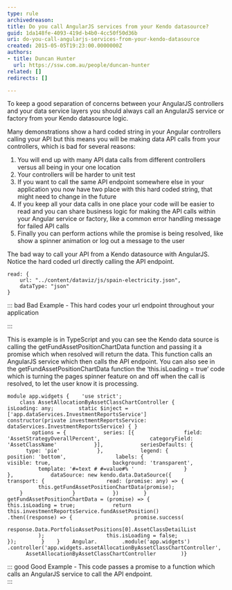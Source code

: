 ```yaml
---
type: rule
archivedreason: 
title: Do you call AngularJS services from your Kendo datasource?
guid: 1da148fe-4093-419d-b4b0-4cc50f50d36b
uri: do-you-call-angularjs-services-from-your-kendo-datasource
created: 2015-05-05T19:23:00.0000000Z
authors:
- title: Duncan Hunter
  url: https://ssw.com.au/people/duncan-hunter
related: []
redirects: []

---
```


To keep a good separation of concerns between your AngularJS controllers and your data service layers you should always call an AngularJS service or factory from your Kendo datasource logic.

Many demonstrations show a hard coded string in your Angular controllers calling your API but this means you will be making data API calls from your controllers, which is bad for several reasons:

1. You will end up with many API data calls from different controllers versus all being in your one location
2. Your controllers will be harder to unit test
3. If you want to call the same API endpoint somewhere else in your application you now have two place with this hard coded string, that might need to change in the future
4. If you keep all your data calls in one place your code will be easier to read and you can share business logic for making the API calls within your Angular service or factory, like a common error handling message for failed API calls
5. Finally you can perform actions while the promise is being resolved, like show a spinner animation or log out a message to the user


<!--endintro-->

The bad way to call your API from a Kendo datasource with AngularJS. Notice the hard coded url directly calling the API endpoint.


```
read: { 
    url: "../content/dataviz/js/spain-electricity.json", 
    dataType: "json" 
}
```


::: bad
Bad Example - This hard codes your url endpoint throughout your application 

:::

This is example is in TypeScript and you can see the Kendo data source is calling the getFundAssetPositionChartData function and passing it a promise which when resolved will return the data. This function calls an AngularJS service which then calls the API endpoint. You can also see in the getFundAssetPositionChartData function the ‘this.isLoading = true’ code which is turning the pages spinner feature on and off when the call is resolved, to let the user know it is processing.


```
module app.widgets {    'use strict';
    class AssetAllocationByAssetClassChartController {        isLoading: any;        static $inject = ['app.dataServices.InvestmentReportsService']        constructor(private investmentReportsService: dataServices.InvestmentReportsService) { }
        options = {            series: [{                field: 'AssetStrategyOverallPercent',                categoryField: 'AssetClassName'            }],            seriesDefaults: {                type: 'pie'            },            legend: {                position: 'bottom',                labels: {                    visible: true,                    background: 'transparent',                    template: '#=text # #=value#% '                }            },            dataSource: new kendo.data.DataSource({                transport: {                    read: (promise: any) => {                        this.getFundAssetPositionChartData(promise);                    }                }            })        }        getFundAssetPositionChartData = (promise) => {            this.isLoading = true;            return this.investmentReportsService.fundAssetPosition()                .then((response) => {                    promise.success(                        response.Data.PortfolioAssetPositions[0].AssetClassDetailList                    );                    this.isLoading = false;                });        }    }    Angular.        .module('app.widgets')        .controller('app.widgets.assetAllocationByAssetClassChartController',        AssetAllocationByAssetClassChartController        )}
```




::: good
Good Example - This code passes a promise to a function which calls an AngularJS service to call the API endpoint.  
:::
